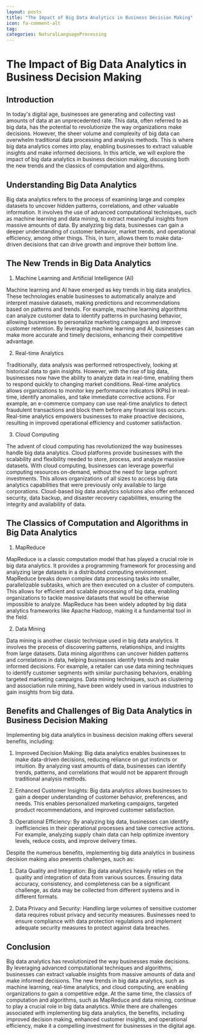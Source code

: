 ```yaml
---
layout: posts
title: "The Impact of Big Data Analytics in Business Decision Making"
icon: fa-comment-alt
tag:      
categories: NaturalLanguageProcessing
---
```



# The Impact of Big Data Analytics in Business Decision Making

## Introduction

In today's digital age, businesses are generating and collecting vast amounts of data at an unprecedented rate. This data, often referred to as big data, has the potential to revolutionize the way organizations make decisions. However, the sheer volume and complexity of big data can overwhelm traditional data processing and analysis methods. This is where big data analytics comes into play, enabling businesses to extract valuable insights and make informed decisions. In this article, we will explore the impact of big data analytics in business decision making, discussing both the new trends and the classics of computation and algorithms.

## Understanding Big Data Analytics

Big data analytics refers to the process of examining large and complex datasets to uncover hidden patterns, correlations, and other valuable information. It involves the use of advanced computational techniques, such as machine learning and data mining, to extract meaningful insights from massive amounts of data. By analyzing big data, businesses can gain a deeper understanding of customer behavior, market trends, and operational efficiency, among other things. This, in turn, allows them to make data-driven decisions that can drive growth and improve their bottom line.

## The New Trends in Big Data Analytics

1. Machine Learning and Artificial Intelligence (AI)

Machine learning and AI have emerged as key trends in big data analytics. These technologies enable businesses to automatically analyze and interpret massive datasets, making predictions and recommendations based on patterns and trends. For example, machine learning algorithms can analyze customer data to identify patterns in purchasing behavior, allowing businesses to personalize marketing campaigns and improve customer retention. By leveraging machine learning and AI, businesses can make more accurate and timely decisions, enhancing their competitive advantage.

2. Real-time Analytics

Traditionally, data analysis was performed retrospectively, looking at historical data to gain insights. However, with the rise of big data, businesses now have the ability to analyze data in real-time, enabling them to respond quickly to changing market conditions. Real-time analytics allows organizations to monitor key performance indicators (KPIs) in real-time, identify anomalies, and take immediate corrective actions. For example, an e-commerce company can use real-time analytics to detect fraudulent transactions and block them before any financial loss occurs. Real-time analytics empowers businesses to make proactive decisions, resulting in improved operational efficiency and customer satisfaction.

3. Cloud Computing

The advent of cloud computing has revolutionized the way businesses handle big data analytics. Cloud platforms provide businesses with the scalability and flexibility needed to store, process, and analyze massive datasets. With cloud computing, businesses can leverage powerful computing resources on-demand, without the need for large upfront investments. This allows organizations of all sizes to access big data analytics capabilities that were previously only available to large corporations. Cloud-based big data analytics solutions also offer enhanced security, data backup, and disaster recovery capabilities, ensuring the integrity and availability of data.

## The Classics of Computation and Algorithms in Big Data Analytics

1. MapReduce

MapReduce is a classic computation model that has played a crucial role in big data analytics. It provides a programming framework for processing and analyzing large datasets in a distributed computing environment. MapReduce breaks down complex data processing tasks into smaller, parallelizable subtasks, which are then executed on a cluster of computers. This allows for efficient and scalable processing of big data, enabling organizations to tackle massive datasets that would be otherwise impossible to analyze. MapReduce has been widely adopted by big data analytics frameworks like Apache Hadoop, making it a fundamental tool in the field.

2. Data Mining

Data mining is another classic technique used in big data analytics. It involves the process of discovering patterns, relationships, and insights from large datasets. Data mining algorithms can uncover hidden patterns and correlations in data, helping businesses identify trends and make informed decisions. For example, a retailer can use data mining techniques to identify customer segments with similar purchasing behaviors, enabling targeted marketing campaigns. Data mining techniques, such as clustering and association rule mining, have been widely used in various industries to gain insights from big data.

## Benefits and Challenges of Big Data Analytics in Business Decision Making

Implementing big data analytics in business decision making offers several benefits, including:

1. Improved Decision Making: Big data analytics enables businesses to make data-driven decisions, reducing reliance on gut instincts or intuition. By analyzing vast amounts of data, businesses can identify trends, patterns, and correlations that would not be apparent through traditional analysis methods.

2. Enhanced Customer Insights: Big data analytics allows businesses to gain a deeper understanding of customer behavior, preferences, and needs. This enables personalized marketing campaigns, targeted product recommendations, and improved customer satisfaction.

3. Operational Efficiency: By analyzing big data, businesses can identify inefficiencies in their operational processes and take corrective actions. For example, analyzing supply chain data can help optimize inventory levels, reduce costs, and improve delivery times.

Despite the numerous benefits, implementing big data analytics in business decision making also presents challenges, such as:

1. Data Quality and Integration: Big data analytics heavily relies on the quality and integration of data from various sources. Ensuring data accuracy, consistency, and completeness can be a significant challenge, as data may be collected from different systems and in different formats.

2. Data Privacy and Security: Handling large volumes of sensitive customer data requires robust privacy and security measures. Businesses need to ensure compliance with data protection regulations and implement adequate security measures to protect against data breaches.

## Conclusion

Big data analytics has revolutionized the way businesses make decisions. By leveraging advanced computational techniques and algorithms, businesses can extract valuable insights from massive amounts of data and make informed decisions. The new trends in big data analytics, such as machine learning, real-time analytics, and cloud computing, are enabling organizations to gain a competitive edge. At the same time, the classics of computation and algorithms, such as MapReduce and data mining, continue to play a crucial role in big data analytics. While there are challenges associated with implementing big data analytics, the benefits, including improved decision making, enhanced customer insights, and operational efficiency, make it a compelling investment for businesses in the digital age.